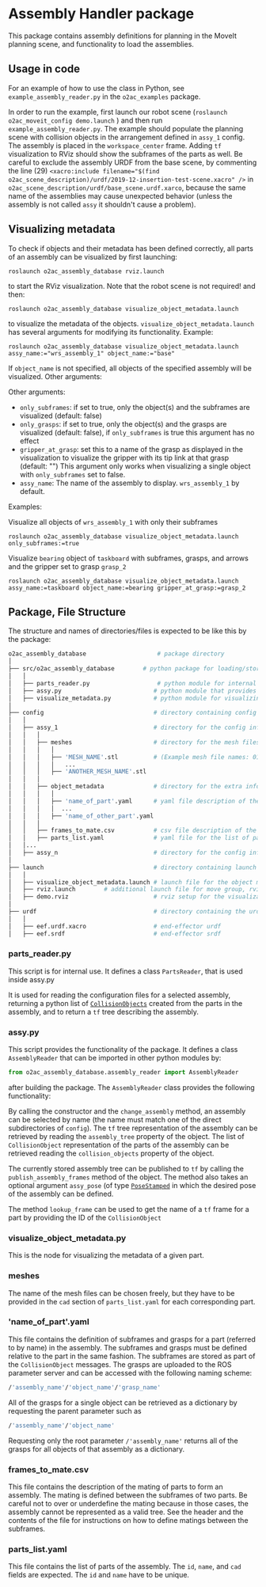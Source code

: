 # Assembly Handler package

This package contains assembly definitions for planning in the MoveIt planning scene, and functionality to load the assemblies.

## Usage in code

For an example of how to use the class in Python, see `example_assembly_reader.py` in the `o2ac_examples` package.

In order to run the example, first launch our robot scene (```roslaunch o2ac_moveit_config demo.launch``` ) and then run `example_assembly_reader.py`. The example should populate the planning scene with collision objects in the arrangement defined in `assy_1` config. The assembly is placed in the `workspace_center` frame. Adding `tf` visualization to RViz should show the subframes of the parts as well. Be careful to exclude the assembly URDF from the base scene, by commenting the line (29) `<xacro:include filename="$(find o2ac_scene_description)/urdf/2019-12-insertion-test-scene.xacro" />` in `o2ac_scene_description/urdf/base_scene.urdf.xarco`, because the same name of the assemblies may cause unexpected behavior (unless the assembly is not called `assy` it shouldn't cause a problem).

## Visualizing metadata

To check if objects and their metadata has been defined correctly, all parts of an assembly can be visualized by first launching:

```
roslaunch o2ac_assembly_database rviz.launch 
```

to start the RViz visualization. Note that the robot scene is not required! and then:

```
roslaunch o2ac_assembly_database visualize_object_metadata.launch
```

to visualize the metadata of the objects. `visualize_object_metadata.launch` has several arguments for modifying its functionality. Example:

```
roslaunch o2ac_assembly_database visualize_object_metadata.launch assy_name:="wrs_assembly_1" object_name:="base"
```

If `object_name` is not specified, all objects of the specified assembly will be visualized. Other arguments:

Other arguments:
 - `only_subframes`: if set to true, only the object(s) and the subframes are visualized (default: false)
 - `only_grasps`: if set to true, only the object(s) and the grasps are visualized (default: false), if `only_subframes` is true this argument has no effect
 - `gripper_at_grasp`: set this to a name of the grasp as displayed in the visualization to visualize the gripper with its tip link at that grasp (default: "") This argument only works when visualizing a single object with `only_subframes` set to false.
 - `assy_name`: The name of the assembly to display. `wrs_assembly_1` by default.

Examples:

Visualize all objects of `wrs_assembly_1` with only their subframes
```
roslaunch o2ac_assembly_database visualize_object_metadata.launch only_subframes:=true
```

Visualize `bearing` object of `taskboard` with subframes, grasps, and arrows and the gripper set to grasp `grasp_2`
```
roslaunch o2ac_assembly_database visualize_object_metadata.launch assy_name:=taskboard object_name:=bearing gripper_at_grasp:=grasp_2
```


## Package, File Structure

The structure and names of directories/files is expected to be like this by the package:

```bash
o2ac_assembly_database                    # package directory
│  
├── src/o2ac_assembly_database        # python package for loading/storing assemblies and publishing them to tf
│   │  
│   ├── parts_reader.py                   # python module for internal use (in assy.py) to read the assembly configurations
│   ├── assy.py                          # python module that provides the functionality of the package
│   ├── visualize_metadata.py            # python module for visualizing the object metadata (subframes and grasps)
│  
├── config                               # directory containing config info for the assemblies
│   │  
│   ├── assy_1                           # directory for the config info of assembly named 'assy_1'
│   │   │   
│   │   ├── meshes                       # directory for the mesh files of the parts in the assembly
│   │   │   │  
│   │   │   ├── 'MESH_NAME'.stl          # (Example mesh file names: 01-BASE.stl, motor_mesh.stl, Panel.stl, ...)
│   │   │   │   ...
│   │   │   ├── 'ANOTHER_MESH_NAME'.stl
│   │   │  
│   │   ├── object_metadata              # directory for the extra information associated with the parts
│   │   │   │  
│   │   │   ├── 'name_of_part'.yaml      # yaml file description of the subframes and grasps of part named 'name of part' (Example names for parts: 'base', 'panel', 'motor' ...)
│   │   │   │  ...
│   │   │   ├── 'name_of_other_part'.yaml
│   │   │  
│   │   ├── frames_to_mate.csv           # csv file description of the mating of parts to form an assembly
│   │   ├── parts_list.yaml              # yaml file for the list of parts of the assembly
│   │...
│   ├── assy_n                           # directory for the config info of assembly named 'assy_n'
│  
├── launch                               # directory containing launch file for the object metadata visualization
│   │  
│   ├── visualize_object_metadata.launch # launch file for the object metadata visualization
│   ├── rviz.launch        # additional launch file for move group, rviz and loading the urdf
│   ├── demo.rviz                        # rviz setup for the visualization
│  
├── urdf                                 # directory containing the urdf of the gripper for visualization
│   │  
│   ├── eef.urdf.xacro                   # end-effector urdf
│   ├── eef.srdf                         # end-effector srdf
```

### parts_reader.py

This script is for internal use. It defines a class `PartsReader`, that is used inside assy.py

It is used for reading the configuration files for a selected assembly, returning a python list of [`CollisionObjects`](http://docs.ros.org/api/moveit_msgs/html/msg/CollisionObject.html) created from the parts in the assembly, and to return a `tf` tree describing the assembly.

### assy.py

This script provides the functionality of the package. It defines a class `AssemblyReader` that can be imported in other python modules by:
```python
from o2ac_assembly_database.assembly_reader import AssemblyReader
```
after building the package. The `AssemblyReader` class provides the following functionality:

By calling the constructor and the `change_assembly` method, an assembly can be selected by name (the name must match one of the direct subdirectories of `config`). The `tf` tree representation of the assembly can be retrieved by reading the `assembly_tree` property of the object. The list of `CollisionObject` representation of the parts of the assembly can be retrieved reading the `collision_objects` property of the object.

The currently stored assembly tree can be published to `tf` by calling the `publish_assembly_frames` method of the object. The method also takes an optional argument `assy_pose` (of type [`PoseStamped`](http://docs.ros.org/melodic/api/geometry_msgs/html/msg/PoseStamped.html) in which the desired pose of the assembly can be defined.

The method `lookup_frame` can be used to get the name of a `tf` frame for a part by providing the ID of the `CollisionObject`

### visualize_object_metadata.py

This is the node for visualizing the metadata of a given part.

### meshes

The name of the mesh files can be chosen freely, but they have to be provided in the `cad` section of `parts_list.yaml` for each corresponding part.

### 'name_of_part'.yaml

This file contains the definition of subframes and grasps for a part (referred to by name) in the assembly. The subframes and grasps must be defined relative to the part in the same fashion. The subframes are stored as part of the `CollisionObject` messages. The grasps are uploaded to the ROS parameter server and can be accessed with the following naming scheme:

```bash
/'assembly_name'/'object_name'/'grasp_name'
```

All of the grasps for a single object can be retrieved as a dictionary by requesting the parent parameter such as

```bash
/'assembly_name'/'object_name'
```

Requesting only the root parameter `/'assembly_name'` returns all of the grasps for all objects of that assembly as a dictionary.

### frames_to_mate.csv

This file contains the description of the mating of parts to form an assembly. The mating is defined between the subframes of two parts. Be careful not to over or underdefine the mating because in those cases, the assembly cannot be represented as a valid tree. See the header and the contents of the file for instructions on how to define matings between the subframes.

### parts_list.yaml

This file contains the list of parts of the assembly. The `id`, `name`, and `cad` fields are expected. The `id` and `name` have to be unique.
